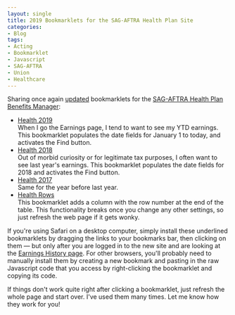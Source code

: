 ```yaml
---
layout: single
title: 2019 Bookmarklets for the SAG-AFTRA Health Plan Site
categories:
- Blog
tags:
- Acting
- Bookmarklet
- Javascript
- SAG-AFTRA
- Union
- Healthcare
---
```

Sharing once again [updated](/blog/bookmarklets-for-the-sag-aftra-health-plan-site/) bookmarklets for the [SAG-AFTRA Health Plan Benefits Manager](https://my.sagaftraplans.org/health/):

<ul>
<li><a href='javascript:void%20function()%7Bvar%20e=new%20Date,t=e.getDate(),a=e.getMonth()+1,n=e.getFullYear();10>t%26%26(t="0"+t),10>a%26%26(a="0"+a),e=a+"/"+t+"/"+n,$("input")%5B6%5D.value="01/01/2019",$("input")%5B7%5D.value=e;$("%23earningsForm%5C%5C:findBtn").click();%7D();'>Health 2019</a><br />
When I go the Earnings page, I tend to want to see my YTD earnings. This bookmarklet populates the date fields for January 1 to today, and activates the Find button.</li>
<li><a href='javascript:void%20function()%7B$(%22input%22)%5B6%5D.value=%2201/01/2018%22,$(%22input%22)%5B7%5D.value=%2212/31/2018%22;$(%22%23earningsForm%5C%5C:findBtn%22).click();%7D();'>Health 2018</a><br />
Out of morbid curiosity or for legitimate tax purposes, I often want to see last year's earnings. This bookmarklet populates the date fields for 2018 and activates the Find button.</li>
<li><a href='javascript:void%20function()%7B$(%22input%22)%5B6%5D.value=%2201/01/2018%22,$(%22input%22)%5B7%5D.value=%2212/31/2018%22;$(%22%23earningsForm%5C%5C:findBtn%22).click();%7D();'>Health 2017</a><br />
Same for the year before last year.</li>
<li><a href='javascript:$(%27#earningsList_rppDD%20option[value="100"]%27).prop(%27selected%27,true);$(%27#earningsList_rppDD%20option[value="100"]%27).change();setTimeout(function(){$(%27table[role="grid"]%20thead%20tr%27).append(%27<th>Row</th>%27);$(%27table[role="grid"]%20tfoot%20tr%27).append(%27<td>Row</td>%27);$(%27table[role="grid"]%20tr.ui-widget-content%27).each(function(i,val){var%20row=%27<td>%27+(i+1).toString()+%27</td>%27;$(this).append(row);});},1000);'>Health Rows</a><br />
This bookmarklet adds a column with the row number at the end of the table. This functionality breaks once you change any other settings, so just refresh the web page if it gets wonky.</li>
</ul>

If you're using Safari on a desktop computer, simply install these underlined bookmarklets by dragging the links to your bookmarks bar, then clicking on them &mdash; but only after you are logged in to the new site and are looking at the [Earnings History page](https://my.sagaftraplans.org/health/benefit/earnings.jsf). For other browsers, you'll probably need to manually install them by creating a new bookmark and pasting in the raw Javascript code that you access by right-clicking the bookmarklet and copying its code.

If things don't work quite right after clicking a bookmarklet, just refresh the whole page and start over. I've used them many times. Let me know how they work for you!

